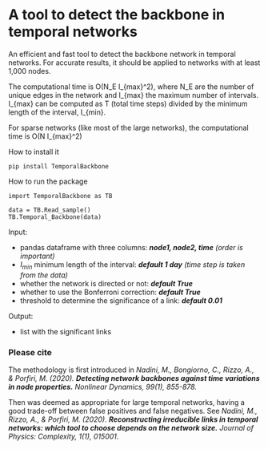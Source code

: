 # A tool to detect the backbone in temporal networks

An efficient and fast tool to detect the backbone network in temporal networks. For accurate results, it should be applied to networks with at least 1,000 nodes.

The computational time is O(N_E I_{max}^2), where N_E are the number of unique edges in the network and I_{max} the maximum number of intervals. I_{max} can be computed as T (total time steps) divided by the minimum length of the interval, I_{min}. 

For sparse networks (like most of the large networks), the computational time is O(N I_{max}^2)


How to install it 

```
pip install TemporalBackbone
```

How to run the package

```
import TemporalBackbone as TB

data = TB.Read_sample()
TB.Temporal_Backbone(data)
```

    
Input: 
- pandas dataframe with three columns: ***node1, node2, time*** *(order is important)*
- $I_{min}$ minimum length of the interval: ***default 1 day** (time step is taken from the data)*
- whether the network is directed or not: ***default True***
- whether to use the Bonferroni correction: ***default True***
- threshold to determine the significance of a link: ***default 0.01***
    
Output:
- list with the significant links    




### Please cite

The methodology is first introduced in 
*Nadini, M., Bongiorno, C., Rizzo, A., & Porfiri, M. (2020). **Detecting network backbones against time variations in node properties.** Nonlinear Dynamics, 99(1), 855-878.*
    
Then was deemed as appropriate for large temporal networks, having a good trade-off between false positives and false negatives. See
*Nadini, M., Rizzo, A., & Porfiri, M. (2020). **Reconstructing irreducible links in temporal networks: which tool to choose depends on the network size.** Journal of Physics: Complexity, 1(1), 015001.*
    
